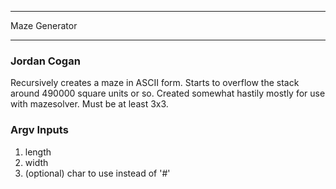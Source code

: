 ------

Maze Generator

------

### Jordan Cogan

Recursively creates a maze in ASCII form. Starts to overflow the stack around 490000 square units or so. Created somewhat hastily mostly for use with mazesolver. Must be at least 3x3.

### Argv Inputs

1. length
2. width
3. (optional) char to use instead of '#'
